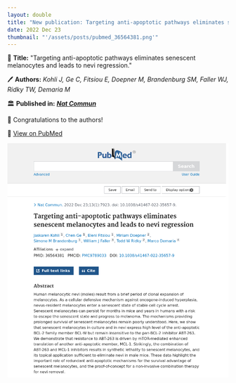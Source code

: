 ```yaml
---
layout: double
title: "New publication: Targeting anti-apoptotic pathways eliminates senescent melanocytes and leads to nevi regression"
date: 2022 Dec 23
thumbnail: "'/assets/posts/pubmed_36564381.png'"
---
```

📖 <strong>Title:</strong> "Targeting anti-apoptotic pathways eliminates senescent melanocytes and leads to nevi regression."  

🖊️ <strong>Authors:</strong> <em>Kohli J, Ge C, Fitsiou E, Doepner M, Brandenburg SM, Faller WJ, Ridky TW, Demaria M</em>  

🏛️ <strong>Published in:</strong> <em><strong><ins>Nat Commun</ins></strong></em>  

🎉 Congratulations to the authors!  

🔗 <a href="https://pubmed.ncbi.nlm.nih.gov/36564381/">View on PubMed</a>  

![Publication Image](/assets/posts/pubmed_36564381.png)
